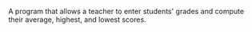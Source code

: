 A program that allows a teacher to enter students' grades and compute their average, highest, and lowest scores.
